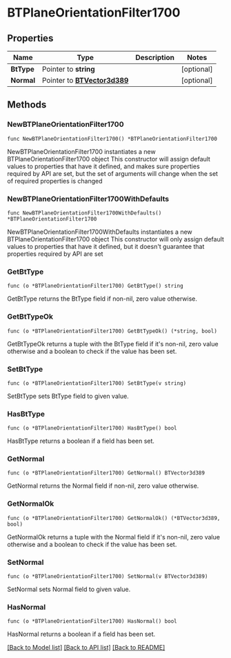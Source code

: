# BTPlaneOrientationFilter1700

## Properties

Name | Type | Description | Notes
------------ | ------------- | ------------- | -------------
**BtType** | Pointer to **string** |  | [optional] 
**Normal** | Pointer to [**BTVector3d389**](BTVector3d-389.md) |  | [optional] 

## Methods

### NewBTPlaneOrientationFilter1700

`func NewBTPlaneOrientationFilter1700() *BTPlaneOrientationFilter1700`

NewBTPlaneOrientationFilter1700 instantiates a new BTPlaneOrientationFilter1700 object
This constructor will assign default values to properties that have it defined,
and makes sure properties required by API are set, but the set of arguments
will change when the set of required properties is changed

### NewBTPlaneOrientationFilter1700WithDefaults

`func NewBTPlaneOrientationFilter1700WithDefaults() *BTPlaneOrientationFilter1700`

NewBTPlaneOrientationFilter1700WithDefaults instantiates a new BTPlaneOrientationFilter1700 object
This constructor will only assign default values to properties that have it defined,
but it doesn't guarantee that properties required by API are set

### GetBtType

`func (o *BTPlaneOrientationFilter1700) GetBtType() string`

GetBtType returns the BtType field if non-nil, zero value otherwise.

### GetBtTypeOk

`func (o *BTPlaneOrientationFilter1700) GetBtTypeOk() (*string, bool)`

GetBtTypeOk returns a tuple with the BtType field if it's non-nil, zero value otherwise
and a boolean to check if the value has been set.

### SetBtType

`func (o *BTPlaneOrientationFilter1700) SetBtType(v string)`

SetBtType sets BtType field to given value.

### HasBtType

`func (o *BTPlaneOrientationFilter1700) HasBtType() bool`

HasBtType returns a boolean if a field has been set.

### GetNormal

`func (o *BTPlaneOrientationFilter1700) GetNormal() BTVector3d389`

GetNormal returns the Normal field if non-nil, zero value otherwise.

### GetNormalOk

`func (o *BTPlaneOrientationFilter1700) GetNormalOk() (*BTVector3d389, bool)`

GetNormalOk returns a tuple with the Normal field if it's non-nil, zero value otherwise
and a boolean to check if the value has been set.

### SetNormal

`func (o *BTPlaneOrientationFilter1700) SetNormal(v BTVector3d389)`

SetNormal sets Normal field to given value.

### HasNormal

`func (o *BTPlaneOrientationFilter1700) HasNormal() bool`

HasNormal returns a boolean if a field has been set.


[[Back to Model list]](../README.md#documentation-for-models) [[Back to API list]](../README.md#documentation-for-api-endpoints) [[Back to README]](../README.md)


